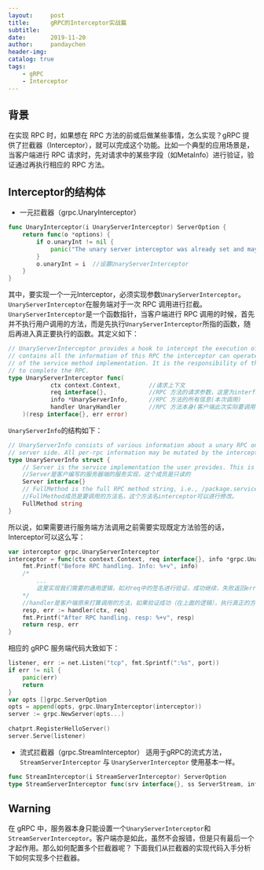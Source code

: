 ```yaml
---
layout:     post
title:      gRPC的Interceptor实战篇
subtitle:   
date:       2019-11-20
author:     pandaychen
header-img: 
catalog: true
tags:
    - gRPC
    - Interceptor
---
```


##  背景
在实现 RPC 时，如果想在 RPC 方法的前或后做某些事情，怎么实现？gRPC 提供了拦截器（Interceptor），就可以完成这个功能。比如一个典型的应用场景是，当客户端进行 RPC 请求时，先对请求中的某些字段（如MetaInfo）进行验证，验证通过再执行相应的 RPC 方法。

##  Interceptor的结构体
-   一元拦截器（grpc.UnaryInterceptor）<br>
```go
func UnaryInterceptor(i UnaryServerInterceptor) ServerOption {
    return func(o *options) {
        if o.unaryInt != nil {
            panic("The unary server interceptor was already set and may not be reset.")
        }
        o.unaryInt = i  //设置UnaryServerInterceptor
    }
}
```
其中，要实现一个一元Interceptor，必须实现参数`UnaryServerInterceptor`。`UnaryServerInterceptor`在服务端对于一次 RPC 调用进行拦截。`UnaryServerInterceptor`是一个函数指针，当客户端进行 RPC 调用的时候，首先并不执行用户调用的方法，而是先执行`UnaryServerInterceptor`所指的函数，随后再进入真正要执行的函数。其定义如下：
```go
// UnaryServerInterceptor provides a hook to intercept the execution of a unary RPC on the server. info
// contains all the information of this RPC the interceptor can operate on. And handler is the wrapper
// of the service method implementation. It is the responsibility of the interceptor to invoke handler
// to complete the RPC.
type UnaryServerInterceptor func(
            ctx context.Context,        //请求上下文
            req interface{},            //RPC 方法的请求参数，这里为interface{}
            info *UnaryServerInfo,      //RPC 方法的所有信息(本次调用)
            handler UnaryHandler        //RPC 方法本身(客户端此次实际要调用的函数)
    )(resp interface{}, err error)
```
`UnaryServerInfo`的结构如下：
```go
// UnaryServerInfo consists of various information about a unary RPC on
// server side. All per-rpc information may be mutated by the interceptor.
type UnaryServerInfo struct {
    // Server is the service implementation the user provides. This is read-only.
    //Server是客户编写的服务器端的服务实现，这个成员是只读的
	Server interface{}
    // FullMethod is the full RPC method string, i.e., /package.service/method.
    //FullMethod成员是要调用的方法名，这个方法名interceptor可以进行修改。
	FullMethod string
}
```
所以说，如果需要进行服务端方法调用之前需要实现既定方法验签的话，Interceptor可以这么写：
```go
var interceptor grpc.UnaryServerInterceptor
interceptor = func(ctx context.Context, req interface{}, info *grpc.UnaryServerInfo, handler grpc.UnaryHandler) (resp interface{}, err error) {
    fmt.Printf("Before RPC handling. Info: %+v", info)
    /*
        ...
        这里实现我们需要的通用逻辑，如对req中的签名进行验证，成功继续，失败返回error
    */
    //handler是客户端原来打算调用的方法，如果验证成功（在上面的逻辑），执行真正的方法
	resp, err := handler(ctx, req)
	fmt.Printf("After RPC handling. resp: %+v", resp)
    return resp, err
}
```
相应的 gRPC 服务端代码大致如下：
```go
listener, err := net.Listen("tcp", fmt.Sprintf(":%s", port))
if err != nil {
    panic(err)
    return
}
var opts []grpc.ServerOption
opts = append(opts, grpc.UnaryInterceptor(interceptor))
server := grpc.NewServer(opts...)
 
chatprt.RegisterHelloServer()
server.Serve(listener)
```

-   流式拦截器（grpc.StreamInterceptor）
适用于gRPC的流式方法，`StreamServerInterceptor` 与 `UnaryServerInterceptor` 使用基本一样。
```go
func StreamInterceptor(i StreamServerInterceptor) ServerOption
type StreamServerInterceptor func(srv interface{}, ss ServerStream, info *StreamServerInfo, handler StreamHandler) error
```

##  Warning
在 gRPC 中，服务器本身只能设置一个`UnaryServerInterceptor`和 `StreamServerInterceptor`。客户端亦是如此，虽然不会报错，但是只有最后一个才起作用。那么如何配置多个拦截器呢？ 下面我们从拦截器的实现代码入手分析下如何实现多个拦截器。
